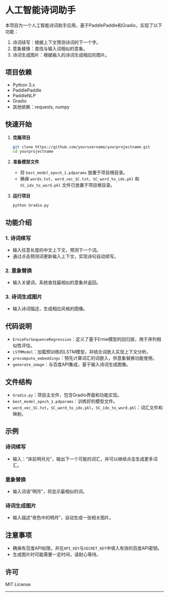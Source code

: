 
# 人工智能诗词助手

本项目为一个人工智能诗词助手应用，基于PaddlePaddle和Gradio，实现了以下功能：
1. 诗词续写：根据上下文预测诗词的下一个字。
2. 意象替换：查找与输入词相似的意象。
3. 诗词生成图片：根据输入的诗词生成相应的图片。

## 项目依赖

- Python 3.x
- PaddlePaddle
- PaddleNLP
- Gradio
- 其他依赖：requests, numpy

## 快速开始

1. **克隆项目**

   ```bash
   git clone https://github.com/yourusername/yourprojectname.git
   cd yourprojectname
   ```



3. **准备模型文件**

   - 将 `best_model_epoch_1.pdparams` 放置于项目根目录。
   - 确保 `words.txt`、`word_vec_SC.txt`、`SC_word_to_idx.pkl` 和 `SC_idx_to_word.pkl` 文件已放置于项目根目录。

4. **运行项目**

   ```bash
   python Gradio.py
   ```

## 功能介绍

### 1. 诗词续写
- 输入任意长度的中文上下文，预测下一个词。
- 通过点击预测词更新输入上下文，实现诗句自动续写。

### 2. 意象替换
- 输入关键词，系统查找最相似的意象并返回。

### 3. 诗词生成图片
- 输入诗词描述，生成相应风格的图像。

## 代码说明

- `ErnieForSequenceRegression`：定义了基于Ernie模型的回归层，用于序列相似性评估。
- `LSTMModel`：加载预训练的LSTM模型，并结合词嵌入实现上下文分析。
- `precompute_embeddings`：预先计算词汇的词嵌入，供意象替换功能使用。
- `generate_image`：与百度API集成，基于输入诗词生成图像。

## 文件结构

- `Gradio.py`：项目主文件，包含Gradio界面和功能实现。
- `best_model_epoch_1.pdparams`：训练好的模型文件。
- `word_vec_SC.txt`，`SC_word_to_idx.pkl`，`SC_idx_to_word.pkl`：词汇文件和映射。

## 示例

### 诗词续写
- 输入：“床前明月光”，输出下一个可能的词汇，并可以继续点击生成更多词汇。

### 意象替换
- 输入词语“明月”，将显示最相似的词。

### 诗词生成图片
- 输入描述“夜色中的明月”，自动生成一张相关图片。

## 注意事项

- 确保有百度API权限，并在`API_KEY`与`SECRET_KEY`中填入有效的百度API密钥。
- 生成图片时可能需要一定时间，请耐心等待。

## 许可
MIT License

---

